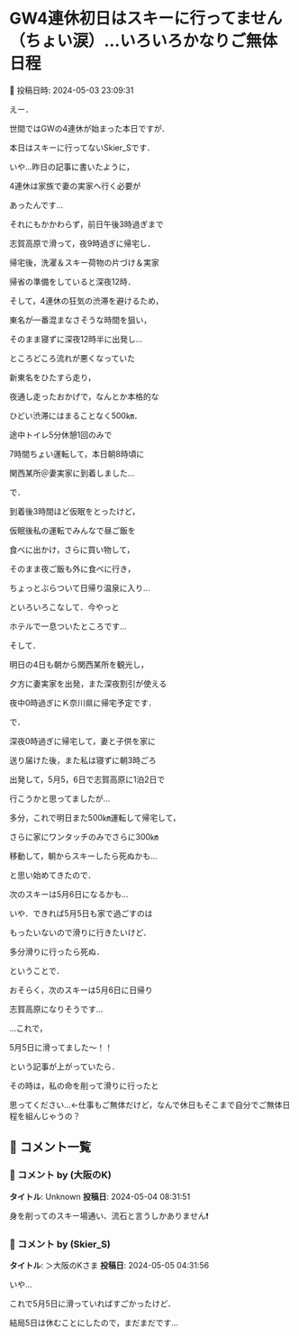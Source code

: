# GW4連休初日はスキーに行ってません（ちょい涙）…いろいろかなりご無体日程

📅 投稿日時: 2024-05-03 23:09:31

えー．


世間ではGWの4連休が始まった本日ですが．


本日はスキーに行ってないSkier_Sです．





いや…昨日の記事に書いたように，


4連休は家族で妻の実家へ行く必要が


あったんです…





それにもかかわらず，前日午後3時過ぎまで


志賀高原で滑って，夜9時過ぎに帰宅し．


帰宅後，洗濯＆スキー荷物の片づけ＆実家


帰省の準備をしていると深夜12時．





そして，4連休の狂気の渋滞を避けるため，


東名が一番混まなさそうな時間を狙い，


そのまま寝ずに深夜12時半に出発し…





ところどころ流れが悪くなっていた


新東名をひたすら走り，


夜通し走ったおかげで，なんとか本格的な


ひどい渋滞にはまることなく500㎞．


途中トイレ5分休憩1回のみで


7時間ちょい運転して，本日朝8時頃に


関西某所＠妻実家に到着しました…





で．


到着後3時間ほど仮眠をとったけど，


仮眠後私の運転でみんなで昼ご飯を


食べに出かけ，さらに買い物して，


そのまま夜ご飯も外に食べに行き，


ちょっとぶらついて日帰り温泉に入り…


といろいろこなして．今やっと


ホテルで一息ついたところです…





そして．


明日の4日も朝から関西某所を観光し，


夕方に妻実家を出発，また深夜割引が使える


夜中0時過ぎにＫ奈川県に帰宅予定です．





で．


深夜0時過ぎに帰宅して，妻と子供を家に


送り届けた後，また私は寝ずに朝3時ごろ


出発して，5月5，6日で志賀高原に1泊2日で


行こうかと思ってましたが…





多分，これで明日また500㎞運転して帰宅して，


さらに家にワンタッチのみでさらに300㎞


移動して，朝からスキーしたら死ぬかも…


と思い始めてきたので．


次のスキーは5月6日になるかも…





いや．できれば5月5日も家で過ごすのは


もったいないので滑りに行きたいけど．


多分滑りに行ったら死ぬ．





ということで．


おそらく，次のスキーは5月6日に日帰り


志賀高原になりそうです…





…これで，


5月5日に滑ってました～！！


という記事が上がっていたら．





その時は，私の命を削って滑りに行ったと


思ってください…←仕事もご無体だけど，なんで休日もそこまで自分でご無体日程を組んじゃうの？

## 💬 コメント一覧

### 💬 コメント by (大阪のK)
**タイトル**: Unknown
**投稿日**: 2024-05-04 08:31:51

身を削ってのスキー場通い、流石と言うしかありません❗

### 💬 コメント by (Skier_S)
**タイトル**: ＞大阪のKさま
**投稿日**: 2024-05-05 04:31:56

いや…

これで5月5日に滑っていればすごかったけど．

結局5日は休むことにしたので，まだまだです…

